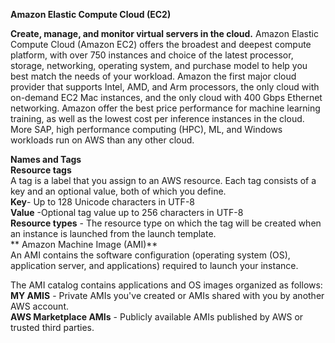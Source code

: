 **Amazon Elastic Compute Cloud (EC2)**

**Create, manage, and monitor virtual servers in the cloud.**
    Amazon Elastic Compute Cloud (Amazon EC2) offers the broadest and deepest compute platform, with over 750 instances and choice of the latest processor, storage, networking, operating system, and purchase model to help you best match the needs of your workload. Amazon the first major cloud provider that supports Intel, AMD, and Arm processors, the only cloud with on-demand EC2 Mac instances, and the only cloud with 400 Gbps Ethernet networking. Amazon offer the best price performance for machine learning training, as well as the lowest cost per inference instances in the cloud. More SAP, high performance computing (HPC), ML, and Windows workloads run on AWS than any other cloud.

**Names and Tags**  
    **Resource tags**  
        A tag is a label that you assign to an AWS resource. Each tag consists of a key and an optional value, both of which you define.  
    **Key**- Up to 128 Unicode characters in UTF-8  
    **Value** -Optional tag value up to 256 characters in UTF-8  
    **Resource types** - The resource type on which the tag will be created when an instance is launched from the launch template.  
   ** Amazon Machine Image (AMI)**  
An AMI contains the software configuration (operating system (OS), application server, and applications) required to launch your instance.
  
  The AMI catalog contains applications and OS images organized as follows:  
**MY AMIS** - Private AMIs you've created or AMIs shared with you by another AWS account.  
**AWS Marketplace AMIs** - Publicly available AMIs published by AWS or trusted third parties.  

